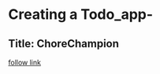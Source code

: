 ﻿# Creating a Todo_app-
 ## Title: ChoreChampion
 [follow link](http://127.0.0.1:8000/auth/log-in/)
